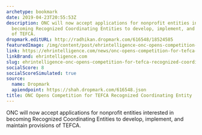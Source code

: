 ```yaml
---
archetype: bookmark
date: 2019-04-23T20:55:53Z
description: ONC will now accept applications for nonprofit entities interested in
  becoming Recognized Coordinating Entities to develop, implement, and maintain provisions
  of TEFCA.
dropmark.editURL: http://radhikan.dropmark.com/616548/18524585
featuredImage: /img/content/post/ehrintelligence-onc-opens-competition-for-tefca-recognized-coordinating-entity.png
link: https://ehrintelligence.com/news/onc-opens-competition-for-tefca-recognized-coordinating-entity
linkBrand: ehrintelligence.com
slug: ehrintelligence-onc-opens-competition-for-tefca-recognized-coordinating-entity
socialScore: 8
socialScoreSimulated: true
source:
  name: Dropmark
  apiendpoint: https://shah.dropmark.com/616548.json
title: ONC Opens Competition for TEFCA Recognized Coordinating Entity
---
```

ONC will now accept applications for nonprofit entities interested in becoming Recognized Coordinating Entities to develop, implement, and maintain provisions of TEFCA.